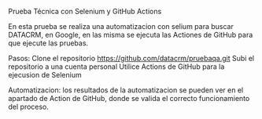 Prueba Técnica con Selenium y GitHub Actions

En esta prueba se realiza una automatizacion con selium para buscar DATACRM, en Google,
en las misma se ejecuta las Actiones de GitHub para que ejecute las pruebas.

Pasos:
Clone el repositorio https://github.com/datacrm/pruebaqa.git
Subi el repositorio a una cuenta personal
Utilice Actions de GitHub para la ejecusion de Selenium

Automatizacion:
los resultados de la automatizacion se pueden ver en el apartado de Action de GitHub, donde se valida el correcto funcionamiento del proceso.
